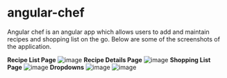 # angular-chef
Angular chef is an angular app which allows users to add and maintain recipes and shopping list on the go.
Below are some of the screenshots of the application.


**Recipe List Page**
![image](https://user-images.githubusercontent.com/86658257/125108887-40e60c80-e100-11eb-9f68-967f15c4c11e.png)
**Recipe Details Page**
![image](https://user-images.githubusercontent.com/86658257/125108927-4f342880-e100-11eb-9ac3-678a651bb773.png)
**Shopping List Page**
![image](https://user-images.githubusercontent.com/86658257/125109049-768af580-e100-11eb-8942-41a4390b20d7.png)
**Dropdowns**
![image](https://user-images.githubusercontent.com/86658257/125109221-b356ec80-e100-11eb-9cd5-1cd5824720d2.png)
![image](https://user-images.githubusercontent.com/86658257/125109268-c36ecc00-e100-11eb-8215-39a91d2d3e8f.png)
